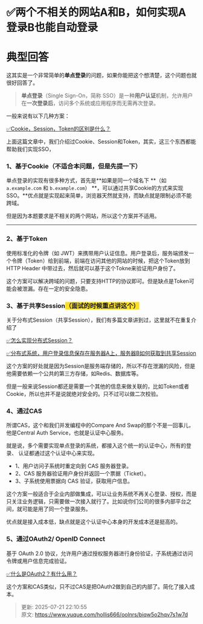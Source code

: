 # ✅两个不相关的网站A和B，如何实现A登录B也能自动登录

# 典型回答


这其实是一个非常简单的**单点登录**的问题，如果你能把这个想清楚，这个问题也就很好回答了。



> **单点登录**（Single Sign-On，简称 SSO）是一种**用户认证**机制，允许用户在**一次登录后**，访问多个系统或应用程序而无需再次登录。
>



一般来说有以下几种方案：



[✅Cookie，Session，Token的区别是什么？](https://www.yuque.com/hollis666/oolnrs/chxc9y)



上面这篇文章中，我们介绍过Cookie、Session和Token，其实，这三个东西都能帮助我们实现SSO，

### 1、基于Cookie（不适合本问题，但是先提一下）


单点登录的实现有很多种方式，首先是**如果是同一个域名下 **（如 `a.example.com` 和 `b.example.com`）  **，可以通过共享Cookie的方式来实现SSO。**优点就是实现起来简单，浏览器天然就支持，而缺点就是限制必须不能跨域。



但是因为本题要求是不相关的两个网站，所以这个方案并不适用。

****

### 2、基于Token


使用标准化的令牌（如 JWT）来携带用户认证信息。用户登录后，服务端颁发一个令牌（Token）给到前端，前端在访问其他的网站的时候，把这个Token放到HTTP Header 中带过去，然后就可以基于这个Tokne来验证用户身份了。



这个方案可以解决跨域的问题，只要支持HTTP的协议即可。但是缺点是Token可能会被泄漏。存在一定的安全隐患。



### 3、基于共享Session<font style="background-color:#FBDE28;">（面试的时候重点讲这个）</font>


关于分布式Session（共享Session），我们有多篇文章讲到过，这里就不在重复介绍了

[✅怎么实现分布式Session？](https://www.yuque.com/hollis666/oolnrs/xbgu80vgxnhhb438)



[✅分布式系统，用户登录信息保存在服务器A上，服务器B如何获取到共享Session](https://www.yuque.com/hollis666/oolnrs/ggzx17g775wy6fye)



这个方案的好处就是因为Session是服务端存储的，所以不存在泄漏的风险，但是他需要依赖一个公共的第三方存储，如Redis、数据库等。



但是一般来说Session都还是需要一个其他的信息来做关联的，比如Token或者Cookie，所以也并不是说就绝对安全的。只不过可以做二次校验。





### 4、通过CAS


所谓CAS，这个和我们并发编程中的Compare And Swap的那个不是一回事儿，他是Central Auth Service，也就是认证中心服务。



就是说，多个需要实现单点登录的系统，都接入这个统一的认证中心，所有的登录、 认证都通过这个认证中心来实现。



+ 1、用户访问子系统时重定向到 CAS 服务器登录。
+ 2、CAS 服务器验证用户身份并返回一个票据（Ticket）。
+ 3、子系统使用票据向 CAS 验证，获取用户信息。



这个方案一般适合于企业内部做集成，可以让业务系统不再关心登录、授权，而是只关注业务逻辑，只需要做一次接入就行了。比如说你们公司的很多内部平台之间，就可能是用了同一个登录服务。



优点就是接入成本低，缺点就是这个认证中心本身的开发成本还是挺高的。



### 5、通过OAuth2/ OpenID Connect  


 基于 OAuth 2.0 协议，允许用户通过授权服务器进行身份验证，子系统通过访问令牌或用户信息完成验证。  



[✅什么是OAuth2？有什么用？](https://www.yuque.com/hollis666/oolnrs/eahqdb14h64qx7qd)



这个方案和CAS类似，只不过CAS是把OAuth2做到自己的内部了。简化了接入成本。





> 更新: 2025-07-21 22:10:55  
> 原文: <https://www.yuque.com/hollis666/oolnrs/biqw5o2hqv7s1w7d>